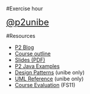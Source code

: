 #Exercise hour

<span style="font-size:x-large;">[@p2unibe](http://twitter.com/p2unibe)</span>

#Resources

- [P2 Blog](http://p2unibe.tumblr.com)
- [Course outline](%base_url%/teaching/p2/outline)
- [Slides (PDF)](%assets_url%/download/lectures/p2/)
- [P2 Java Examples](%base_url%/teaching/p2/P2-Examples)
- [Design Patterns](http://scgresources.unibe.ch/~scg/Literature/Books/GOF/contfso.htm) (unibe only)
- [UML Reference](http://scgresources.unibe.ch/~scg/Literature/Books/Rumb99aUMLreference.pdf) (unibe only)
- [Course Evaluation](%assets_url%/download/evaluations/FS11-11_S6070_Programmierung_2.pdf) (FS11)
